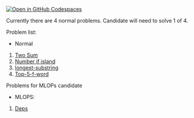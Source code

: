 [![Open in GitHub Codespaces](https://github.com/codespaces/badge.svg)](https://codespaces.new/sangtnguyen-kms/interview)

Currently there are 4 normal problems. Candidate will need to solve 1 of 4.

Problem list:
- Normal
1. [Two Sum](./problem-set/1-two-sum.md)
1. [Number if island](./problem-set/2-number-of-island.md)
1. [longest-substring](./problem-set/3-longest-substring.md)
1. [Top-5-f-word](./problem-set/4-top-5-f-word.md)


Problems for MLOPs candidate
- MLOPS:
1. [Deps](./problem-set/ml-ops-deps.md)